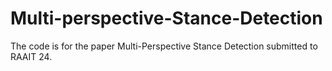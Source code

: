 # Multi-perspective-Stance-Detection

The code is for the paper Multi-Perspective Stance Detection submitted to RAAIT 24. 

